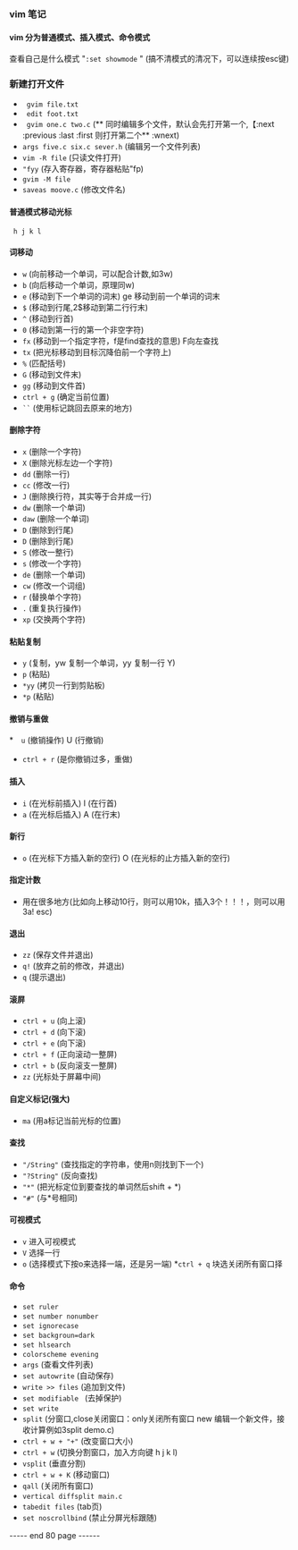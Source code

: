 ### vim 笔记
#### vim 分为普通模式、插入模式、命令模式
 查看自己是什么模式 "``` :set showmode ``` "
 (搞不清模式的清况下，可以连续按esc键)

### 新建打开文件
* ```  gvim file.txt ``` 
* ```  edit foot.txt ``` 
* ```  gvim one.c two.c ``` (** 同时编辑多个文件，默认会先打开第一个,【:next :previous :last :first 则打开第二个** :wnext)
* ``` args five.c six.c sever.h ``` (编辑另一个文件列表)
* ``` vim -R file ``` (只读文件打开)
* ``` "fyy ``` (存入寄存器，寄存器粘贴"fp)
* ``` gvim -M file ```
* ``` saveas moove.c ``` (修改文件名)

#### 普通模式移动光标
```  h j k l ``` 

#### 词移动
* ``` w ``` (向前移动一个单词，可以配合计数,如3w)
* ``` b ```  (向后移动一个单词，原理同w)
* ``` e ``` (移动到下一个单词的词末) ge 移动到前一个单词的词末
* ``` $ ``` (移动到行尾,2$移动到第二行行末)
* ``` ^ ``` (移动到行首)
* ``` 0 ``` (移动到第一行的第一个非空字符)
* ``` fx ``` (移动到一个指定字符，f是find查找的意思) F向左查找
* ``` tx ``` (把光标移动到目标沉降伯前一个字符上)
* ``` % ``` (匹配括号)
* ``` G ```  (移动到文件末)
* ``` gg ```  (移动到文件首)
* ``` ctrl + g ```  (确定当前位置)
* ``` `` ``` (使用标记跳回去原来的地方)
#### 删除字符
* ``` x ```  (删除一个字符)
* ``` X ```  (删除光标左边一个字符)
* ``` dd ```  (删除一行)
* ``` cc ```  (修改一行)
* ``` J ```  (删除换行符，其实等于合并成一行)
* ``` dw ``` (删除一个单词)
* ``` daw ``` (删除一个单词)
* ``` D ```  (删除到行尾)
* ``` D ```  (删除到行尾)
* ``` S ```  (修改一整行)
* ``` s ```  (修改一个字符)
* ``` de ``` (删除一个单词)
* ``` cw ``` (修改一个词组)
* ``` r ``` (替换单个字符)
* ``` . ``` (重复执行操作)
* ``` xp ``` (交换两个字符)

#### 粘贴复制
* ``` y ``` (复制，yw 复制一个单词，yy 复制一行 Y)
* ``` p ``` (粘贴)
* ``` *yy ``` (拷贝一行到剪贴板)
* ``` *p ``` (粘贴)

#### 撤销与重做
*```  u```  (撤销操作) U (行撤销)
* ``` ctrl + r ```  (是你撤销过多，重做)

#### 插入
* ``` i ``` (在光标前插入) I (在行首)
* ``` a ``` (在光标后插入) A (在行末)

#### 新行
* ``` o ```  (在光标下方插入新的空行) O (在光标的止方插入新的空行)

#### 指定计数
* 用在很多地方(比如向上移动10行，则可以用10k，插入3个！！！，则可以用3a! esc)

#### 退出
* ``` zz ```  (保存文件并退出)
* ``` q! ```  (放弃之前的修改，并退出)
* ``` q ``` (提示退出)

#### 滚屏
* ``` ctrl + u ``` (向上滚)
* ``` ctrl + d ``` (向下滚)
* ``` ctrl + e ``` (向下滚)
* ``` ctrl + f ``` (正向滚动一整屏)
* ``` ctrl + b ``` (反向滚支一整屏)
* ``` zz ``` (光标处于屏幕中间)

#### 自定义标记(强大)
* ``` ma ``` (用a标记当前光标的位置)

#### 查找
* ``` "/String" ``` (查找指定的字符串，使用n则找到下一个)
* ``` "?String" ``` (反向查找)
* ``` "*" ``` (把光标定位到要查找的单词然后shift + *)
* ``` "#" ``` (与*号相同)
#### 可视模式 
* ``` v ``` 进入可视模式 
* ``` V ``` 选择一行
* ``` o ``` (选择模式下按o来选择一端，还是另一端)
*``` ctrl + q ``` 块选关闭所有窗口择

#### 命令
* ``` set ruler ```
* ``` set number nonumber ```
* ``` set ignorecase ```
* ``` set backgroun=dark ```
* ``` set hlsearch ```
* ``` colorscheme evening ```
* ``` args ``` (查看文件列表)
* ``` set autowrite ``` (自动保存)
* ``` write >> files ``` (追加到文件)
* ``` set modifiable  ``` (去掉保护)
* ``` set write ```
* ``` split ``` (分窗口,close关闭窗口：only关闭所有窗口 new 编辑一个新文件，接收计算例如3split demo.c)
* ``` ctrl + w + "+" ``` (改变窗口大小)
* ``` ctrl + w ``` (切换分割窗口，加入方向键 h j k l)
* ``` vsplit ``` (垂直分割)
* ``` ctrl + w + K ``` (移动窗口)
* ``` qall ``` (关闭所有窗口)
* ``` vertical diffsplit main.c ```
* ``` tabedit files ``` (tab页)
* ``` set noscrollbind ``` (禁止分屏光标跟随)



----- end 80 page ------



